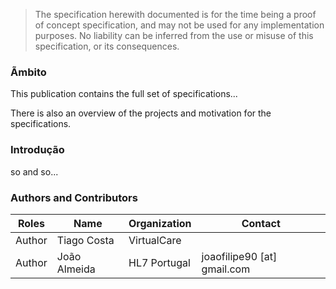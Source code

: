   <blockquote class="stu-note">
    <p>The specification herewith documented is for the time being a proof of concept specification, and may not be used for any implementation purposes. 
    No liability can be inferred from the use or misuse of this specification, or its consequences.</p>
  </blockquote>


### Ãmbito

This publication contains the full set of specifications...

There is also an overview of the projects and motivation for the specifications.

### Introdução

so and so...

### Authors and Contributors

<table>
<thead>
<tr class="header">
<th>Roles</th>
<th>Name</th>
<th>Organization</th>
<th>Contact</th>
</tr>
</thead>
<tbody>
<tr class="odd">
<td>Author</td>
<td>Tiago Costa</td>
<td>VirtualCare</td>
<td></td>
</tr><tr class="even">
<td>Author</td>
<td>João Almeida</td>
<td>HL7 Portugal</td>
<td>joaofilipe90 [at] gmail.com</td>
</tbody>
</table>